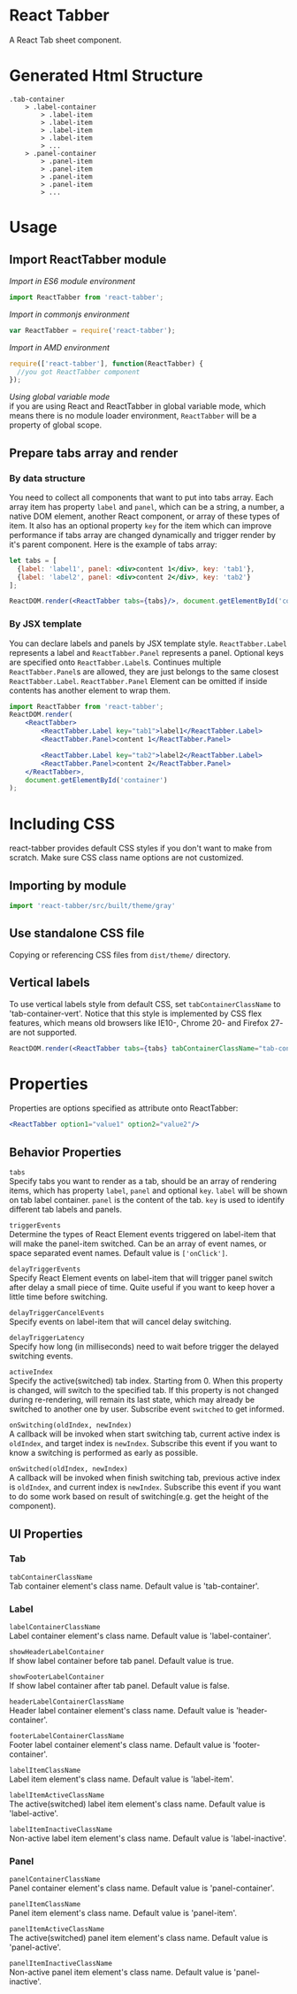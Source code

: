 # React Tabber
A React Tab sheet component.

# Generated Html Structure
```
.tab-container
    > .label-container
        > .label-item
        > .label-item
        > .label-item
        > .label-item
        > ...
    > .panel-container
        > .panel-item
        > .panel-item
        > .panel-item
        > .panel-item
        > ...
```

# Usage
## Import ReactTabber module
*Import in ES6 module environment*  
```javascript
import ReactTabber from 'react-tabber';
```

*Import in commonjs environment*  
```javascript
var ReactTabber = require('react-tabber');
```

*Import in AMD environment*  
```javascript
require(['react-tabber'], function(ReactTabber) {
  //you got ReactTabber component
});
```

*Using global variable mode*  
if you are using React and ReactTabber in global variable mode, which means there is no module loader environment, `ReactTabber` will be a property of global scope.

## Prepare tabs array and render
### By data structure
You need to collect all components that want to put into tabs array.
Each array item has property `label` and `panel`, which can be a string, a number, a native DOM element, another React component, or array of these types of item.
It also has an optional property `key` for the item which can improve performance if tabs array are changed dynamically and trigger render by it's parent component.
Here is the example of tabs array:
```jsx
let tabs = [
  {label: 'label1', panel: <div>content 1</div>, key: 'tab1'},
  {label: 'label2', panel: <div>content 2</div>, key: 'tab2'}
];

ReactDOM.render(<ReactTabber tabs={tabs}/>, document.getElementById('container'));
```
### By JSX template
You can declare labels and panels by JSX template style. `ReactTabber.Label` represents a label and `ReactTabber.Panel` represents a panel.
Optional keys are specified onto `ReactTabber.Label`s.
Continues multiple `ReactTabber.Panel`s are allowed, they are just belongs to the same closest `ReactTabber.Label`.
`ReactTabber.Panel` Element can be omitted if inside contents has another element to wrap them.
```jsx
import ReactTabber from 'react-tabber';
ReactDOM.render(
	<ReactTabber>
		<ReactTabber.Label key="tab1">label1</ReactTabber.Label>
		<ReactTabber.Panel>content 1</ReactTabber.Panel>

		<ReactTabber.Label key="tab2">label2</ReactTabber.Label>
		<ReactTabber.Panel>content 2</ReactTabber.Panel>
	</ReactTabber>,
	document.getElementById('container')
);
```

# Including CSS
react-tabber provides default CSS styles if you don't want to make from scratch. Make sure CSS class name options are not customized.

## Importing by module
```javascript
import 'react-tabber/src/built/theme/gray'
```

## Use standalone CSS file
Copying or referencing CSS files from `dist/theme/` directory.

## Vertical labels
To use vertical labels style from default CSS, set `tabContainerClassName` to 'tab-container-vert'.
Notice that this style is implemented by CSS flex features, which means old browsers like IE10-, Chrome 20- and Firefox 27- are not supported.
```jsx
ReactDOM.render(<ReactTabber tabs={tabs} tabContainerClassName="tab-container-vert"/>, document.getElementById('container'));
```

# Properties
Properties are options specified as attribute onto ReactTabber:
```jsx
<ReactTabber option1="value1" option2="value2"/>
```
## Behavior Properties
`tabs`  
Specify tabs you want to render as a tab, should be an array of rendering items, which has property `label`, `panel` and optional `key`.
`label` will be shown on tab label container. `panel` is the content of the tab. `key` is used to identify different tab labels and panels.

`triggerEvents`  
Determine the types of React Element events triggered on label-item that will make the panel-item switched.
Can be an array of event names, or space separated event names. Default value is `['onClick']`.

`delayTriggerEvents`  
Specify React Element events on label-item that will trigger panel switch after delay a small piece of time.
Quite useful if you want to keep hover a little time before switching.

`delayTriggerCancelEvents`  
Specify events on label-item that will cancel delay switching.

`delayTriggerLatency`  
Specify how long (in milliseconds) need to wait before trigger the delayed switching events.

`activeIndex`  
Specify the active(switched) tab index. Starting from 0.
When this property is changed, will switch to the specified tab.
If this property is not changed during re-rendering, will remain its last state, which may already be switched to another one by user.
Subscribe event `switched` to get informed.

`onSwitching(oldIndex, newIndex)`  
A callback will be invoked when start switching tab, current active index is `oldIndex`, and target index is `newIndex`.
Subscribe this event if you want to know a switching is performed as early as possible.

`onSwitched(oldIndex, newIndex)`  
A callback will be invoked when finish switching tab, previous active index is `oldIndex`, and current index is `newIndex`.
Subscribe this event if you want to do some work based on result of switching(e.g. get the height of the component).

## UI Properties
### Tab
`tabContainerClassName`  
Tab container element's class name. Default value is 'tab-container'.

### Label
`labelContainerClassName`  
Label container element's class name. Default value is 'label-container'.

`showHeaderLabelContainer`  
If show label container before tab panel. Default value is true.

`showFooterLabelContainer`  
If show label container after tab panel. Default value is false.

`headerLabelContainerClassName`  
Header label container element's class name. Default value is 'header-container'.

`footerLabelContainerClassName`  
Footer label container element's class name. Default value is 'footer-container'.

`labelItemClassName`  
Label item element's class name. Default value is 'label-item'.

`labelItemActiveClassName`  
The active(switched) label item element's class name. Default value is 'label-active'.

`labelItemInactiveClassName`  
Non-active label item element's class name. Default value is 'label-inactive'.

### Panel
`panelContainerClassName`  
Panel container element's class name. Default value is 'panel-container'.

`panelItemClassName`  
Panel item element's class name. Default value is 'panel-item'.

`panelItemActiveClassName`  
The active(switched) panel item element's class name. Default value is 'panel-active'.

`panelItemInactiveClassName`  
Non-active panel item element's class name. Default value is 'panel-inactive'.
